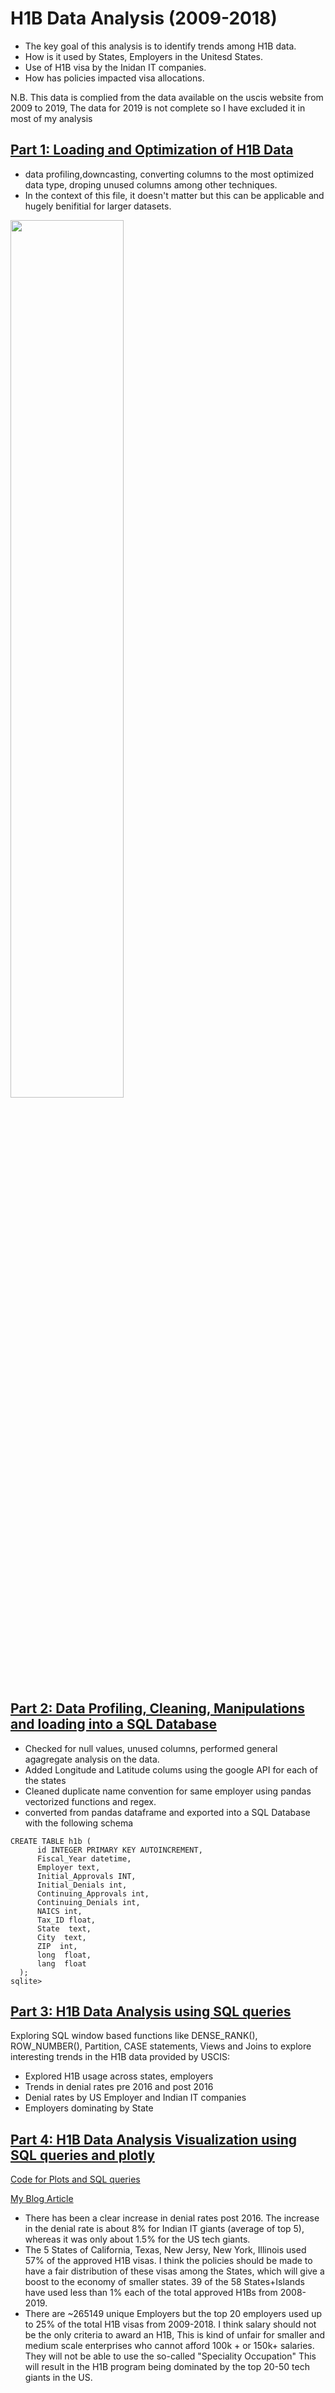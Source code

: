 # H1B Data Analysis (2009-2018)

- The key goal of this analysis is to identify trends among H1B data.
- How is it used by States, Employers in the Unitesd States.
- Use of H1B visa by the Inidan IT companies.
- How has policies impacted visa allocations.


N.B. This data is complied from the data available on the uscis website from 2009 to 2019, The data for 2019 is not complete so I have excluded it in most of my analysis

## [Part 1: Loading and Optimization of H1B Data](https://github.com/ankit-kothari/Data-Science-Journey/blob/master/Data%20Exploration%20Analysis%20and%20Visualization/H1B-Data-Analysis-master/Loading_and_Optimization_of_H1B_data_file.ipynb)
- data profiling,downcasting, converting columns to the most optimized data type, droping unused columns among other techniques. 
- In the context of this file, it doesn't matter but this can be applicable and hugely benifitial for larger datasets. 

<img src="https://github.com/ankit-kothari/data_science_journey/blob/master/github_images/newplot.png" height="60%" width="60%">

## [Part 2: Data Profiling, Cleaning, Manipulations and loading into a SQL Database](https://github.com/ankit-kothari/Data-Science-Journey/blob/master/Data%20Exploration%20Analysis%20and%20Visualization/H1B-Data-Analysis-master/Data%20profiling_cleaning_manipulation_and_loading_into_a_SQL_database.ipynb)
- Checked for null values, unused columns, performed general agagregate analysis on the data. 
- Added Longitude and Latitude colums using the google API for each of the states
- Cleaned duplicate name convention for same employer using pandas vectorized functions and regex.
- converted from pandas dataframe and exported into a SQL Database with the following schema

``` 
CREATE TABLE h1b (
      id INTEGER PRIMARY KEY AUTOINCREMENT,
      Fiscal_Year datetime,
      Employer text,
      Initial_Approvals INT,
      Initial_Denials int,
      Continuing_Approvals int,
      Continuing_Denials int,
      NAICS int,
      Tax_ID float,
      State  text,
      City  text,
      ZIP  int,
      long  float,
      lang  float
  );
sqlite> 
```

## [Part 3: H1B Data Analysis using SQL queries](https://github.com/ankit-kothari/Data-Science-Journey/blob/master/Data%20Exploration%20Analysis%20and%20Visualization/H1B-Data-Analysis-master/H1B_Data_Analysis_Using_MySQL.ipynb)
Exploring SQL window based functions like DENSE_RANK(), ROW_NUMBER(), Partition, CASE statements, Views and Joins to explore interesting trends in the H1B data provided by USCIS:

- Explored H1B usage across states, employers
- Trends in denial rates pre 2016 and post 2016
- Denial rates by US Employer and Indian IT companies
- Employers dominating by State

## [Part 4: H1B Data Analysis Visualization using SQL queries and plotly](https://colab.research.google.com/drive/1BREsuISGVMJiQrdBH03KlO3OpMyzqqbN?usp=sharing)

[Code for Plots and SQL queries](https://colab.research.google.com/drive/1BREsuISGVMJiQrdBH03KlO3OpMyzqqbN?usp=sharing)

[My Blog Article](https://www.linkedin.com/pulse/some-interesting-h1b-trends-insights-ankit-kothari)

- There has been a clear increase in denial rates post 2016. The increase in the denial rate is about 8% for Indian IT giants (average of top 5), whereas it was only about 1.5% for the US tech giants.
- The 5 States of California, Texas, New Jersy, New York, Illinois used 57% of the approved H1B visas. I think the policies should be made to have a fair distribution of these visas among the States, which will give a boost to the economy of smaller states. 39 of the 58 States+Islands have used less than 1% each of the total approved H1Bs from 2008-2019.
- There are ~265149 unique Employers but the top 20 employers used up to 25% of the total H1B visas from 2009-2018. I think salary should not be the only criteria to award an H1B, This is kind of unfair for smaller and medium scale enterprises who cannot afford 100k + or 150k+ salaries. They will not be able to use the so-called "Speciality Occupation" This will result in the H1B program being dominated by the top 20-50 tech giants in the US.

